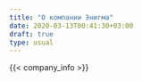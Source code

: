 ```yaml
---
title: "О компании Энигма"
date: 2020-03-13T00:41:30+03:00
draft: true
type: usual
---
```

{{< company_info >}}